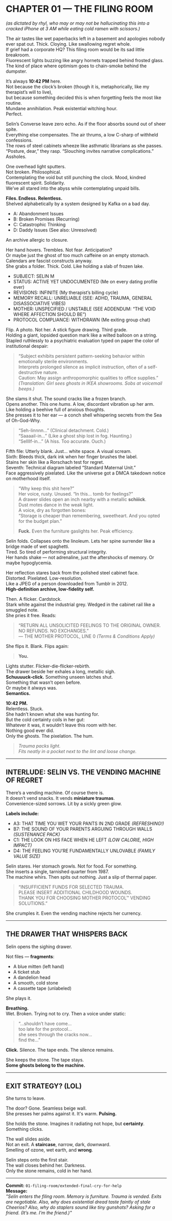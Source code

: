 # CHAPTER 01 — THE FILING ROOM  
_(as dictated by rhyl, who may or may not be hallucinating this into a cracked iPhone at 3 AM while eating cold ramen with scissors.)_

The air tastes like wet paperbacks left in a basement and apologies nobody ever spat out. Thick. Cloying. Like swallowing regret whole.  
If grief had a corporate HQ? This filing room would be its sad little breakroom.  
Fluorescent lights buzzing like angry hornets trapped behind frosted glass. The kind of place where optimism goes to chain-smoke behind the dumpster.

It’s always **10:42 PM** here.  
Not because the clock’s broken (though it is, metaphorically, like my therapist’s will to live),  
but because something decided this is when forgetting feels the most like routine.  
Mundane annihilation. Peak existential witching hour.  
Perfect.

Selin’s Converse leave zero echo. As if the floor absorbs sound out of sheer spite.  
Everything else compensates. The air thrums, a low C-sharp of withheld confessions.  
The rows of steel cabinets wheeze like asthmatic librarians as she passes.  
“Posture, dear,” they rasp. “Slouching invites narrative complications.”  
Assholes.

One overhead light sputters.  
Not broken. Philosophical.  
Contemplating the void but still punching the clock. Mood, kindred fluorescent spirit. Solidarity.  
We’ve all stared into the abyss while contemplating unpaid bills.

**Files. Endless. Relentless.**  
Shelved alphabetically by a system designed by Kafka on a bad day.  
- A: Abandonment Issues  
- B: Broken Promises (Recurring)  
- C: Catastrophic Thinking  
- D: Daddy Issues (See also: Unresolved)

An archive allergic to closure.

Her hand hovers. Trembles. Not fear. Anticipation?  
Or maybe just the ghost of too much caffeine on an empty stomach.  
Calendars are fascist constructs anyway.  
She grabs a folder. Thick. Cold. Like holding a slab of frozen lake.

- SUBJECT: SELIN M
- STATUS: ACTIVE YET UNDOCUMENTED (Me on every dating profile ever)
- REVISIONS: INFINITE (My therapist’s billing cycle)
- MEMORY RECALL: UNRELIABLE (SEE: ADHD, TRAUMA, GENERAL DISASSOCIATIVE VIBES)
- MOTHER: UNSPECIFIED / UNSTABLE (SEE ADDENDUM: “THE VOID WHERE AFFECTION SHOULD BE”)
- PROTOCOL COMPLIANCE: WITHDRAWN (Me exiting group chat)


Flip. A photo. Not her. A stick figure drawing. Third grade.  
Holding a giant, lopsided question mark like a wilted balloon on a string.  
Stapled ruthlessly to a psychiatric evaluation typed on paper the color of institutional despair:

> “Subject exhibits persistent pattern-seeking behavior within emotionally sterile environments.  
> Interprets prolonged silence as implicit instruction, often of a self-destructive nature.  
> Caution: May assign anthropomorphic qualities to office supplies.”  
> _(Translation: Girl sees ghosts in IKEA showrooms. Sobs at voicemail beeps.)_

She slams it shut. The sound cracks like a frozen branch.  
Opens another. This one *hums*. A low, discordant vibration up her arm.  
Like holding a beehive full of anxious thoughts.  
She presses it to her ear — a conch shell whispering secrets from the Sea of Oh-God-Why.

> “Seh-linnnn…” (Clinical detachment. Cold.)  
> “Saaaail-in…” (Like a ghost ship lost in fog. Haunting.)  
> “Sellllf-in…” (A hiss. Too accurate. Ouch.)

Fifth file: Utterly blank. Just… white space. A visual scream.  
Sixth: Bleeds thick, dark ink when her finger brushes the label.  
Stains her skin like a Rorschach test for regret.  
Seventh: Technical diagram labeled “Standard Maternal Unit.”  
Face aggressively pixelated. Like the universe got a DMCA takedown notice on motherhood itself.

> “Why keep this shit here?”  
> Her voice, rusty. Unused. “In this… tomb for feelings?”  
> A drawer slides open an inch nearby with a metallic **schiiick**.  
> Dust motes dance in the weak light.  
> A voice, dry as forgotten bones:  
> “Storage is cheaper than remembering, sweetheart. And you opted for the budget plan.”  
>  
> **Fuck.** Even the furniture gaslights her. Peak efficiency.

Selin folds. Collapses onto the linoleum. Lets her spine surrender like a bridge made of wet spaghetti.  
Tired. So tired of performing structural integrity.  
Her hands shake — not adrenaline, just the aftershocks of memory. Or maybe hypoglycemia.

Her reflection stares back from the polished steel cabinet face.  
Distorted. Pixelated. Low-resolution.  
Like a JPEG of a person downloaded from Tumblr in 2012.  
**High-definition archive, low-fidelity self.**

Then. A flicker. Cardstock.  
Stark white against the industrial grey. Wedged in the cabinet rail like a smuggled note.  
She pries it free. Reads:

> “RETURN ALL UNSOLICITED FEELINGS TO THE ORIGINAL OWNER.  
> NO REFUNDS. NO EXCHANGES.”  
> — THE MOTHER PROTOCOL, LINE 0 _(Terms & Conditions Apply)_

She flips it. Blank. Flips again:

> **You.**

Lights stutter. Flicker-die-flicker-rebirth.  
The drawer beside her exhales a long, metallic sigh.  
**Schuuuuck-click.** Something unseen latches shut.  
Something that wasn’t open before.  
Or maybe it always was.  
**Semantics.**

**10:42 PM.**  
Relentless. Stuck.  
She hadn’t known what she was hunting for.  
But the cold certainty coils in her gut:  
Whatever it was, it wouldn’t leave this room with her.  
Nothing good ever did.  
Only the ghosts. The pixelation. The hum.

> _Trauma packs light.  
> Fits neatly in a pocket next to the lint and loose change._

---

## INTERLUDE: SELIN VS. THE VENDING MACHINE OF REGRET

There’s a vending machine. Of course there is.  
It doesn’t vend snacks. It vends **miniature traumas**.  
Convenience-sized sorrows. Lit by a sickly green glow.

**Labels include:**

- A3: THAT TIME YOU WET YOUR PANTS IN 2ND GRADE _(REFRESHING!)_  
- B7: THE SOUND OF YOUR PARENTS ARGUING THROUGH WALLS _(SUSTENANCE PACK)_  
- C1: THE LOOK ON HIS FACE WHEN HE LEFT _(LOW CALORIE, HIGH IMPACT)_  
- D4: THE FEELING YOU’RE FUNDAMENTALLY UNLOVABLE _(FAMILY VALUE SIZE)_

Selin stares. Her stomach growls. Not for food. For something.  
She inserts a single, tarnished quarter from 1987.  
The machine whirs. Then spits out nothing. Just a slip of thermal paper.

> “INSUFFICIENT FUNDS FOR SELECTED TRAUMA.  
> PLEASE INSERT ADDITIONAL CHILDHOOD WOUNDS.  
> THANK YOU FOR CHOOSING MOTHER PROTOCOL™ VENDING SOLUTIONS.”

She crumples it. Even the vending machine rejects her currency.

---

## THE DRAWER THAT WHISPERS BACK

Selin opens the sighing drawer.

Not files — **fragments**:  
- A blue mitten (left hand)  
- A ticket stub  
- A dandelion head  
- A smooth, cold stone  
- A cassette tape (unlabeled)

She plays it.

**Breathing.**  
Wet. Broken. Trying not to cry. Then a voice under static:

> “…shouldn’t have come…  
> too late for the protocol…  
> she sees through the cracks now…  
> find the…”

**Click.** Silence. The tape ends. The silence remains.

She keeps the stone. The tape stays.  
**Some ghosts belong to the machine.**

---

## EXIT STRATEGY? (LOL)

She turns to leave.

The door? Gone. Seamless beige wall.  
She presses her palms against it. It's warm. **Pulsing.**

She holds the stone. Imagines it radiating not hope, but **certainty**.  
Something clicks.

The wall slides aside.  
Not an exit. A **staircase**, narrow, dark, downward.  
Smelling of ozone, wet earth, and **wrong**.

Selin steps onto the first stair.  
The wall closes behind her. Darkness.  
Only the stone remains, cold in her hand.

---

**Commit:** `01-filing-room/extended-final-cry-for-help`  
**Message:**  
_"Selin enters the filing room. Memory is furniture. Trauma is vended. Exits are negotiable. Also, why does existential dread taste faintly of stale Cheerios? Also, why do staplers sound like tiny gunshots? Asking for a friend. (It’s me. I’m the friend.)"_
